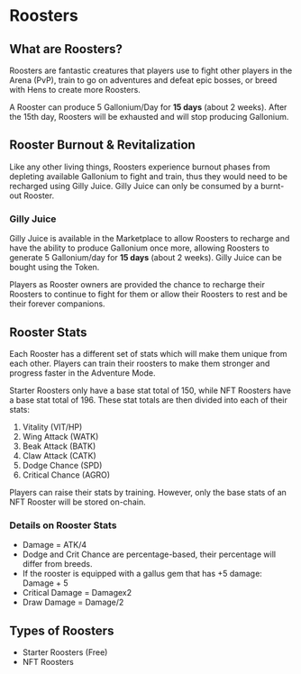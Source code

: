 # **Roosters**

## **What are Roosters?**

Roosters are fantastic creatures that players use to fight other players in the Arena (PvP), train to go on adventures and defeat epic bosses, or breed with Hens to create more Roosters. 

A Rooster can produce 5 Gallonium/Day for **15 days** (about 2 weeks). After the 15th day, Roosters will be exhausted and will stop producing Gallonium. 

## **Rooster Burnout & Revitalization**

Like any other living things, Roosters experience burnout phases from depleting available Gallonium to fight and train, thus they would need to be recharged using Gilly Juice. Gilly Juice can only be consumed by a burnt-out Rooster.

### **Gilly Juice**

Gilly Juice is available in the Marketplace to allow Roosters to recharge and have the ability to produce Gallonium once more, allowing Roosters to generate 5 Gallonium/day for **15 days** (about 2 weeks). Gilly Juice can be bought using the Token.

Players as Rooster owners are provided the chance to recharge their Roosters to continue to fight for them or allow their Roosters to rest and be their forever companions. 

## **Rooster Stats**

Each Rooster has a different set of stats which will make them unique from each other. Players can train their roosters to make them stronger and progress faster in the Adventure Mode.

Starter Roosters only have a base stat total of 150, while NFT Roosters have a base stat total of 196. These stat totals are then divided into each of their stats:

1. Vitality (VIT/HP)
2. Wing Attack (WATK)
3. Beak Attack (BATK)
4. Claw Attack (CATK)
5. Dodge Chance (SPD)
6. Critical Chance (AGRO)

Players can raise their stats by training. However, only the base stats of an NFT Rooster will be stored on-chain.

### **Details on Rooster Stats**

- Damage = ATK/4
- Dodge and Crit Chance are percentage-based, their percentage will differ from breeds.
- If the rooster is equipped with a gallus gem that has +5 damage: Damage + 5
- Critical Damage = Damagex2
- Draw Damage = Damage/2

## **Types of Roosters**

- Starter Roosters (Free)
- NFT Roosters

